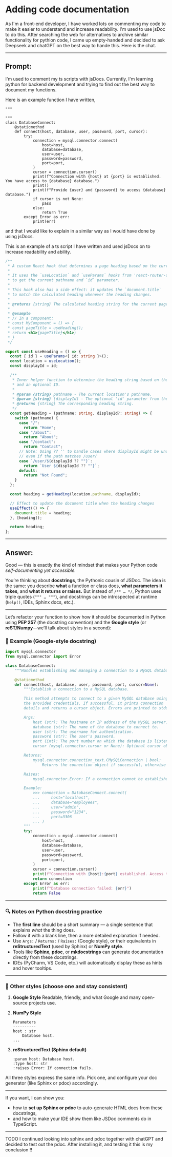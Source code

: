 # Adding code documentation

As I'm a front-end developer, I have worked lots on commenting my code to make it easier to understand and increase readability. I'm used to use jsDoc to do this. After searching the web for alternatives to archive similar functionality for pythion
code, I came up empty-handed and decided to ask Deepseek and chatGPT on the best way to hande this. Here is the chat.

---

## Prompt:

I'm used to comment my ts scripts with jsDocs. Currently, I'm learning python for backend development and trying to find out the best way to document my functions.

Here is an example function I have written,

```
"""

"""
class DatabaseConnect:
    @staticmethod
    def connect(host, database, user, password, port, cursor):
        try:
            connection = mysql.connector.connect(
                host=host,
                database=database,
                user=user,
                password=password,
                port=port,
            )
            cursor = connection.cursor()
            print(f"Connection with {host} at {port} is established. You have access to {database} database.")
            print()
            print(f"Provide {user} and {password} to access {database} database.")
            if cursor is not None:
                pass
            else:
                return True
        except Error as err:
            print(err)
```

and that I would like to explain in a similar way as I would have done by using jsDocs.

This is an example of a ts script I have written and used jsDocs on to increase readability and ability.

```ts
/**
 * A custom React hook that determines a page heading based on the current route.
 *
 * It uses the `useLocation` and `useParams` hooks from 'react-router-dom'
 * to get the current pathname and `id` parameter.
 *
 * This hook also has a side effect: it updates the `document.title`
 * to match the calculated heading whenever the heading changes.
 *
 * @returns {string} The calculated heading string for the current page.
 *
 * @example
 * // In a component:
 * const MyComponent = () => {
 * const pageTitle = useHeading();
 * return <h1>{pageTitle}</h1>;
 * }
 */

export const useHeading = () => {
  const { id } = useParams<{ id: string }>();
  const location = useLocation();
  const displayId = id;

  /**
   * Inner helper function to determine the heading string based on the pathname
   * and an optional ID.
   *
   * @param {string} pathname - The current location's pathname.
   * @param {string} [displayId] - The optional 'id' parameter from the route.
   * @returns {string} The corresponding heading string.
   */
  const getHeading = (pathname: string, displayId?: string) => {
    switch (pathname) {
      case "/":
        return "Home";
      case "/about":
        return "About";
      case "/contact":
        return "Contact";
      // Note: Using ?? '' to handle cases where displayId might be undefined
      // even if the path matches /user/
      case `/user/${displayId ?? ""}`:
        return `User ${displayId ?? ""}`;
      default:
        return "Not Found";
    }
  };

  const heading = getHeading(location.pathname, displayId);

  // Effect to update the document title when the heading changes
  useEffect(() => {
    document.title = heading;
  }, [heading]);

  return heading;
};
```

---

## Answer:

Good — this is exactly the kind of mindset that makes your Python code _self-documenting yet accessible._

You’re thinking about **docstrings**, the Pythonic cousin of JSDoc. The idea is the same: you describe **what** a function or class does, **what parameters it takes**, and **what it returns or raises.** But instead of `/** … */`, Python uses triple
quotes (`""" … """`), and docstrings can be introspected at runtime (`help()`, IDEs, Sphinx docs, etc.).

---

Let’s refactor your function to show how it should be documented in Python using **PEP 257** (the docstring convention) and the **Google style** (or **reST/Numpy**—we’ll talk about styles in a second):

### 🧠 Example (Google-style docstring)

```python
import mysql.connector
from mysql.connector import Error

class DatabaseConnect:
    """Handles establishing and managing a connection to a MySQL database."""

    @staticmethod
    def connect(host, database, user, password, port, cursor=None):
        """Establish a connection to a MySQL database.

        This method attempts to connect to a given MySQL database using
        the provided credentials. If successful, it prints connection
        details and returns a cursor object. Errors are printed to stdout.

        Args:
            host (str): The hostname or IP address of the MySQL server.
            database (str): The name of the database to connect to.
            user (str): The username for authentication.
            password (str): The user's password.
            port (int): The port number on which the database is listening.
            cursor (mysql.connector.cursor or None): Optional cursor object to use.

        Returns:
            mysql.connector.connection_text.CMySQLConnection | bool:
                Returns the connection object if successful, otherwise False.

        Raises:
            mysql.connector.Error: If a connection cannot be established.

        Example:
            >>> connection = DatabaseConnect.connect(
            ...     host="localhost",
            ...     database="employees",
            ...     user="admin",
            ...     password="1234",
            ...     port=3306
            ... )
        """
        try:
            connection = mysql.connector.connect(
                host=host,
                database=database,
                user=user,
                password=password,
                port=port,
            )
            cursor = connection.cursor()
            print(f"Connection with {host}:{port} established. Access to {database} granted.")
            return connection
        except Error as err:
            print(f"Database connection failed: {err}")
            return False
```

---

### 🔍 Notes on Python docstring practice

- The **first line** should be a short summary — a single sentence that explains _what_ the thing does.
- Follow it with a blank line, then a more detailed explanation if needed.
- Use `Args:` / `Returns:` / `Raises:` (Google style), or their equivalents in **reStructuredText** (used by Sphinx) or **NumPy style**.
- Tools like **Sphinx**, **pdoc**, or **mkdocstrings** can generate documentation directly from these docstrings.
- IDEs (PyCharm, VS Code, etc.) will automatically display these as hints and hover tooltips.

---

### 📘 Other styles (choose one and stay consistent)

1. **Google Style** Readable, friendly, and what Google and many open-source projects use.

2. **NumPy Style**

   ```
   Parameters
   ----------
   host : str
       Database host.
   ...
   ```

3. **reStructuredText (Sphinx default)**

   ```
   :param host: Database host.
   :type host: str
   :raises Error: If connection fails.
   ```

All three styles express the same info. Pick one, and configure your doc generator (like Sphinx or pdoc) accordingly.

---

If you want, I can show you:

- how to **set up Sphinx or pdoc** to auto-generate HTML docs from these docstrings,
- and how to make your IDE show them like JSDoc comments do in TypeScript.

---

TODO I continued looking into sphinx and pdoc together with chatGPT and decided to test out the pdoc. After installing it, and testing it this is my conclusion !!
